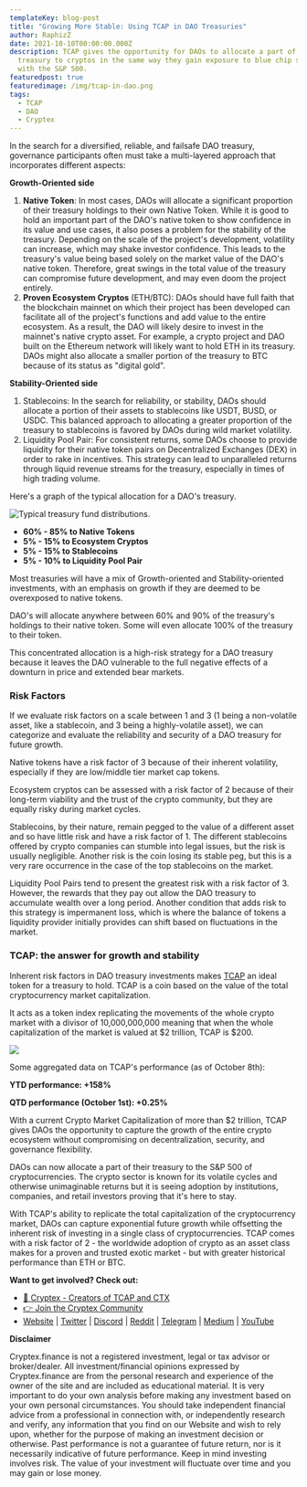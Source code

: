 ```yaml
---
templateKey: blog-post
title: "Growing More Stable: Using TCAP in DAO Treasuries"
author: RaphizZ
date: 2021-10-10T00:00:00.000Z
description: TCAP gives the opportunity for DAOs to allocate a part of their
  treasury to cryptos in the same way they gain exposure to blue chip stocks
  with the S&P 500.
featuredpost: true
featuredimage: /img/tcap-in-dao.png
tags:
  - TCAP
  - DAO
  - Cryptex
---
```

In the search for a diversified, reliable, and failsafe DAO treasury, governance participants often must take a multi-layered approach that incorporates different aspects:

**Growth-Oriented side**

1. **Native Token**: In most cases, DAOs will allocate a significant proportion of their treasury holdings to their own Native Token. While it is good to hold an important part of the DAO's native token to show confidence in its value and use cases, it also poses a problem for the stability of the treasury. Depending on the scale of the project's development, volatility can increase, which may shake investor confidence. This leads to the treasury's value being based solely on the market value of the DAO's native token. Therefore, great swings in the total value of the treasury can compromise future development, and may even doom the project entirely.
2. **Proven Ecosystem Cryptos** (ETH/BTC): DAOs should have full faith that the blockchain mainnet on which their project has been developed can facilitate all of the project's functions and add value to the entire ecosystem. As a result, the DAO will likely desire to invest in the mainnet's native crypto asset. For example, a crypto project and DAO built on the Ethereum network will likely want to hold ETH in its treasury. DAOs might also allocate a smaller portion of the treasury to BTC because of its status as "digital gold".

**Stability-Oriented side**

1. Stablecoins: In the search for reliability, or stability, DAOs should allocate a portion of their assets to stablecoins like USDT, BUSD, or USDC. This balanced approach to allocating a greater proportion of the treasury to stablecoins is favored by DAOs during wild market volatility.
2. Liquidity Pool Pair: For consistent returns, some DAOs choose to provide liquidity for their native token pairs on Decentralized Exchanges (DEX) in order to rake in incentives. This strategy can lead to unparalleled returns through liquid revenue streams for the treasury, especially in times of high trading volume.

Here's a graph of the typical allocation for a DAO's treasury.

![](/img/dao-treasury-funds.png "Typical treasury fund distributions.")

* **60% - 85% to Native Tokens**
* **5% - 15% to Ecosystem Cryptos**
* **5% - 15% to Stablecoins**
* **5% - 10% to Liquidity Pool Pair**

Most treasuries will have a mix of Growth-oriented and Stability-oriented investments, with an emphasis on growth if they are deemed to be overexposed to native tokens.

DAO's will allocate anywhere between 60% and 90% of the treasury's holdings to their native token. Some will even allocate 100% of the treasury to their token.

This concentrated allocation is a high-risk strategy for a DAO treasury because it leaves the DAO vulnerable to the full negative effects of a downturn in price and extended bear markets.

### Risk Factors

If we evaluate risk factors on a scale between 1 and 3 (1 being a non-volatile asset, like a stablecoin, and 3 being a highly-volatile asset), we can categorize and evaluate the reliability and security of a DAO treasury for future growth.

Native tokens have a risk factor of 3 because of their inherent volatility, especially if they are low/middle tier market cap tokens.

Ecosystem cryptos can be assessed with a risk factor of 2 because of their long-term viability and the trust of the crypto community, but they are equally risky during market cycles.

Stablecoins, by their nature, remain pegged to the value of a different asset and so have little risk and have a risk factor of 1. The different stablecoins offered by crypto companies can stumble into legal issues, but the risk is usually negligible. Another risk is the coin losing its stable peg, but this is a very rare occurrence in the case of the top stablecoins on the market.

Liquidity Pool Pairs tend to present the greatest risk with a risk factor of 3. However, the rewards that they pay out allow the DAO treasury to accumulate wealth over a long period. Another condition that adds risk to this strategy is impermanent loss, which is where the balance of tokens a liquidity provider initially provides can shift based on fluctuations in the market.

### **TCAP: the answer for growth and stability**

Inherent risk factors in DAO treasury investments makes [TCAP](https://cryptex.finance/#about) an ideal token for a treasury to hold. TCAP is a coin based on the value of the total cryptocurrency market capitalization.

It acts as a token index replicating the movements of the whole crypto market with a divisor of 10,000,000,000 meaning that when the whole capitalization of the market is valued at $2 trillion, TCAP is $200.

![](/img/tcap-price-september-21.png)

Some aggregated data on TCAP's performance (as of October 8th):

**YTD performance: +158%**

**QTD performance (October 1st): +0.25%**

With a current Crypto Market Capitalization of more than $2 trillion, TCAP gives DAOs the opportunity to capture the growth of the entire crypto ecosystem without compromising on decentralization, security, and governance flexibility.

DAOs can now allocate a part of their treasury to the S&P 500 of cryptocurrencies. The crypto sector is known for its volatile cycles and otherwise unimaginable returns but it is seeing adoption by institutions, companies, and retail investors proving that it's here to stay.

With TCAP's ability to replicate the total capitalization of the cryptocurrency market, DAOs can capture exponential future growth while offsetting the inherent risk of investing in a single class of cryptocurrencies. TCAP comes with a risk factor of 2 - the worldwide adoption of crypto as an asset class makes for a proven and trusted exotic market - but with greater historical performance than ETH or BTC.

**Want to get involved? Check out:**

* [👥 Cryptex - Creators of TCAP and CTX](https://cryptex.finance/)
* [👉 Join the Cryptex Community](https://cryptex.finance/#community)
* [Website](https://cryptex.finance/) | [Twitter](https://twitter.com/CryptexFinance) | [Discord](https://discord.gg/b8XgHYbkaN) | [Reddit](https://www.reddit.com/r/TotalCryptoMarketCap/) | [Telegram](https://t.me/cryptexfinance) | [Medium](https://medium.com/cryptexfinance) | [YouTube](https://www.youtube.com/channel/UCdN17zdr5MCDph75srdhutQ)

**Disclaimer**

Cryptex.finance is not a registered investment, legal or tax advisor or broker/dealer. All investment/financial opinions expressed by Cryptex.finance are from the personal research and experience of the owner of the site and are included as educational material. It is very important to do your own analysis before making any investment based on your own personal circumstances. You should take independent financial advice from a professional in connection with, or independently research and verify, any information that you find on our Website and wish to rely upon, whether for the purpose of making an investment decision or otherwise. Past performance is not a guarantee of future return, nor is it necessarily indicative of future performance. Keep in mind investing involves risk. The value of your investment will fluctuate over time and you may gain or lose money.